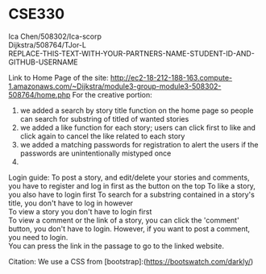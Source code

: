 # CSE330
Ica Chen/508302/Ica-scorp  
Dijkstra/508764/TJor-L    
REPLACE-THIS-TEXT-WITH-YOUR-PARTNERS-NAME-STUDENT-ID-AND-GITHUB-USERNAME

Link to Home Page of the site:  http://ec2-18-212-188-163.compute-1.amazonaws.com/~Dijkstra/module3-group-module3-508302-508764/home.php
For the creative portion:
1. we added a search by story title function on the home page so people can search for substring of titled of wanted stories
2. we added a like function for each story; users can click first to like and click again to cancel the like related to each story  
3. we added a matching passwords for registration to alert the users if the passwords are unintentionally mistyped once
4. 

Login guide:
To post a story, and edit/delete your stories and comments, you have to register and log in first as the button on the top
To like a story, you also have to login first
To search for a substring contained in a story's title, you don't have to log in however  
To view a story you don't have to login first  
To view a comment or the link of a story, you can click the 'comment' button, you don't have to login. However, if you want to post a comment, you need to login.  
You can press the link in the passage to go to the linked website.  

Citation:
We use a CSS from [bootstrap]:(https://bootswatch.com/darkly/)  
